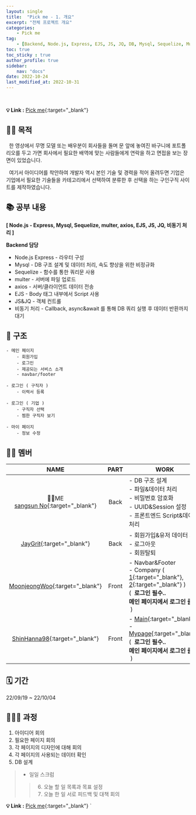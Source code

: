 ```yaml
---
layout: single
title:  "Pick me - 1. 개요"
excerpt: "전체 프로젝트 개요"
categories: 
    - Pick me
tag: 
    - [Backend, Node.js, Express, EJS, JS, JQ, DB, Mysql, Sequelize, Multer]
toc: true
toc_sticky : true
author_profile: true
sidebar:
    nav: "docs"
date: 2022-10-24
last_modified_at: 2022-10-31
---
```


<br/>

**💡 Link :** [Pick me](http://118.67.130.161:8000/ "Pick me"){:target="_blank"}  

## 🤷🏻 목적

&nbsp; 한 영상에서 무명 모델 또는 배우분이 회사들을 돌며 문 앞에 놓여진 바구니에 포트폴리오를 두고 가면 회사에서 필요한 배역에 맞는 사람들에게 연락을 하고 면접을 보는 장면이 있었습니다.

&nbsp; 여기서 아이디어를 착안하여 개발자 역시 본인 기술 및 경력을 적어 올려두면 기업은 기업에서 필요한 기술들을 카테고리에서 선택하여 분류한 후 선택을 하는 구인구직 사이트를 제작하였습니다.

## 📚 공부 내용
**[ Node.js - Express, Mysql, Sequelize, multer, axios, EJS, JS, JQ, 비동기 처리 ]**   

**Backend 담당**

- Node.js Express - 라우터 구성
- Mysql - DB 구조 설계 및 데이터 처리, 속도 향상을 위한 비정규화
- Sequelize - 함수를 통한 쿼리문 사용
- multer - 서버에 파일 업로드
- axios - 서버/클라이언트 데이터 전송
- EJS - Body 태그 내부에서 Script 사용
- JS&JQ - 객체 컨트롤
- 비동기 처리 - Callback, async&await 를 통해 DB 쿼리 실행 후 데이터 반환까지 대기

## 🛟 구조
    - 메인 페이지
        - 회원가입  
        - 로그인  
        - 제공되는 서비스 소개  
        - navbar/footer

    - 로그인 ( 구직자 )
        - 이력서 등록

    - 로그인 ( 기업 )
        - 구직자 선택  
        - 찜한 구직자 보기

    - 마이 페이지
        - 정보 수정

## 🏴‍☠️ 멤버

|NAME|PART|WORK|DESCRIPTION|
|:---:|:---:|---|:---:|
|🙋‍♂️ME <br/> [sangsun No](https://github.com/sangsunNo "sangsun No"){:target="_blank"}|Back| - DB 구조 설계 <br/> - 파일&데이터 처리 <br/> - 비밀번호 암호화 <br/> - UUID&Session 설정 <br/> - 프론트엔드 Script&데이터 처리|[Description](https://sangsunno.github.io/categories/pickme "Description"){:target="_blank"}|
|[JayGrit](https://github.com/jaydive "JayGrit"){:target="_blank"}|Back| - 회원가입&유저 데이터 처리 <br/> - 로그아웃 <br/> - 회원탈퇴||
|[MoonjeongWoo](https://github.com/MoonjeongWoo "MoonjeongWoo"){:target="_blank"}|Front| - Navbar&Footer <br/> - Company ( [1](http://118.67.130.161:8000/company "company"){:target="_blank"}, [2](http://118.67.130.161:8000/bucket "bucket"){:target="_blank"} ) <br />(**&nbsp; 로그인 필수.. <br/> 메인 페이지에서 로그인 클릭 &nbsp;**) ||
|[ShinHanna98](https://github.com/ShinHanna98 "ShinHanna98"){:target="_blank"}|Front| - [Main](http://118.67.130.161:8000/ "Main"){:target="_blank"} <br/> - [Mypage](http://118.67.130.161:8000/myPage "Mypage"){:target="_blank"}  <br />(**&nbsp; 로그인 필수.. <br/> 메인 페이지에서 로그인 클릭 &nbsp;**)||


## 🗓 기간

22/09/19 ~ 22/10/04

## 🏃🏻‍♂️ 과정

1. 아이디어 회의
2. 필요한 페이지 회의
3. 각 페이지의 디자인에 대해 회의
4. 각 페이지의 사용되는 데이터 확인
5. DB 설계
> - 일일 스크럼
>> 6. 오늘 할 일 목록과 목표 설정
>> 7. 오늘 한 일 서로 피드백 및 대책 회의

**💡 Link :** [Pick me](http://118.67.130.161:8000/ "Pick me"){:target="_blank"}  `